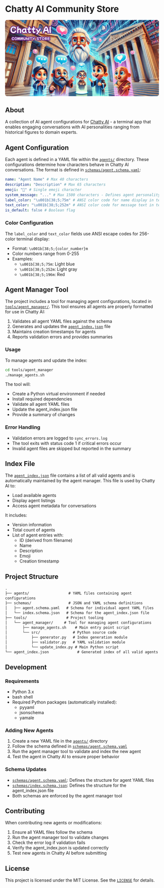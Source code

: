 # Chatty AI Community Store

![Chatty AICommunity Store Banner](./images/chatty_ai_community_store_banner.png)

## About

A collection of AI agent configurations for [Chatty AI](https://github.com/lucianoayres/chatty-ai) - a terminal app that enables engaging conversations with AI personalities ranging from historical figures to domain experts.

## Agent Configuration

Each agent is defined in a YAML file within the [`agents/`](agents/) directory. These configurations determine how characters behave in Chatty AI conversations. The format is defined in [`schemas/agent.schema.yaml`](schemas/agent.schema.yaml):

```yaml
name: "Agent Name" # Max 40 characters
description: "Description" # Max 65 characters
emoji: "🤖" # Single emoji character
system_message: "..." # Max 1500 characters - Defines agent personality and expertise
label_color: "\u001b[38;5;75m" # ANSI color code for name display in terminal
text_color: "\u001b[38;5;252m" # ANSI color code for message text in terminal
is_default: false # Boolean flag
```

### Color Configuration

The `label_color` and `text_color` fields use ANSI escape codes for 256-color terminal display:

- Format: `\u001b[38;5;{color_number}m`
- Color numbers range from 0-255
- Examples:
  - `\u001b[38;5;75m`: Light blue
  - `\u001b[38;5;252m`: Light gray
  - `\u001b[38;5;196m`: Red

## Agent Manager Tool

The project includes a tool for managing agent configurations, located in [`tools/agent_manager/`](tools/agent_manager/). This tool ensures all agents are properly formatted for use in Chatty AI:

1. Validates all agent YAML files against the schema
2. Generates and updates the [`agent_index.json`](agent_index.json) file
3. Maintains creation timestamps for agents
4. Reports validation errors and provides summaries

### Usage

To manage agents and update the index:

```bash
cd tools/agent_manager
./manage_agents.sh
```

The tool will:

- Create a Python virtual environment if needed
- Install required dependencies
- Validate all agent YAML files
- Update the agent_index.json file
- Provide a summary of changes

### Error Handling

- Validation errors are logged to `sync_errors.log`
- The tool exits with status code 1 if critical errors occur
- Invalid agent files are skipped but reported in the summary

## Index File

The [`agent_index.json`](agent_index.json) file contains a list of all valid agents and is automatically maintained by the agent manager. This file is used by Chatty AI to:

- Load available agents
- Display agent listings
- Access agent metadata for conversations

It includes:

- Version information
- Total count of agents
- List of agent entries with:
  - ID (derived from filename)
  - Name
  - Description
  - Emoji
  - Creation timestamp

## Project Structure

```
.
├── agents/                  # YAML files containing agent configurations
├── schemas/                 # JSON and YAML schema definitions
│   ├── agent.schema.yaml   # Schema for individual agent YAML files
│   └── index.schema.json   # Schema for the agent_index.json file
├── tools/                  # Project tooling
│   └── agent_manager/     # Tool for managing agent configurations
│       ├── manage_agents.sh    # Main entry point script
│       └── src/               # Python source code
│           ├── generator.py   # Index generation module
│           ├── validator.py   # YAML validation module
│           └── update_index.py # Main Python script
└── agent_index.json             # Generated index of all valid agents
```

## Development

### Requirements

- Python 3.x
- bash shell
- Required Python packages (automatically installed):
  - pyyaml
  - jsonschema
  - yamale

### Adding New Agents

1. Create a new YAML file in the [`agents/`](agents/) directory
2. Follow the schema defined in [`schemas/agent.schema.yaml`](schemas/agent.schema.yaml)
3. Run the agent manager tool to validate and index the new agent
4. Test the agent in Chatty AI to ensure proper behavior

### Schema Updates

- [`schemas/agent.schema.yaml`](schemas/agent.schema.yaml): Defines the structure for agent YAML files
- [`schemas/index.schema.json`](schemas/index.schema.json): Defines the structure for the agent_index.json file
- Both schemas are enforced by the agent manager tool

## Contributing

When contributing new agents or modifications:

1. Ensure all YAML files follow the schema
2. Run the agent manager tool to validate changes
3. Check the error log if validation fails
4. Verify the agent_index.json is updated correctly
5. Test new agents in Chatty AI before submitting

## License

This project is licensed under the MIT License. See the [`LICENSE`](LICENSE) for details.
